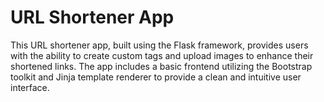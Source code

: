 # URL Shortener App

This URL shortener app, built using the Flask framework, provides users with the ability to create custom tags 
and upload images to enhance their shortened links. The app includes a basic frontend utilizing the Bootstrap 
toolkit and Jinja template renderer to provide a clean and intuitive user interface.

